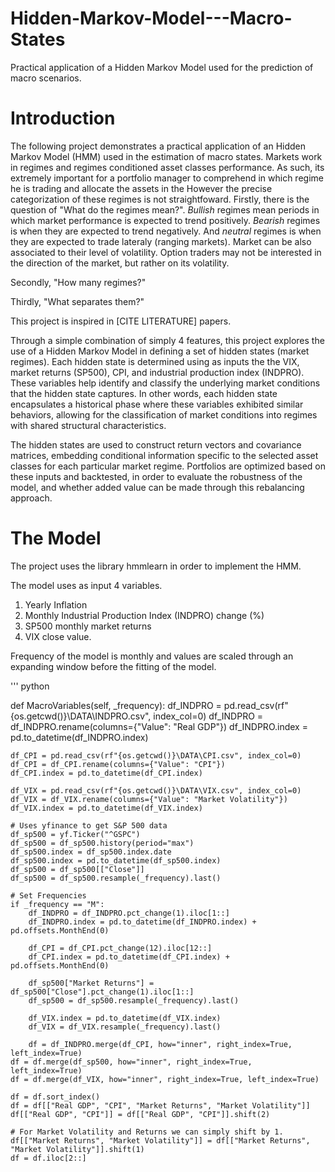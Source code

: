 # Hidden-Markov-Model---Macro-States
Practical application of a Hidden Markov Model used for the prediction of macro scenarios. 


# Introduction 

The following project demonstrates a practical application of an Hidden Markov Model (HMM) used in the estimation of macro states. Markets work in regimes and regimes conditioned asset classes performance. As such, its extremely important for a portfolio manager to comprehend in which regime he is trading and allocate the assets in the 
However the precise categorization of these regimes is not straightfoward. 
Firstly, there is the question of "What do the regimes mean?". 
_Bullish_ regimes mean periods in which market performance is expected to trend positively. _Bearish_ regimes is when they are expected to trend negatively. And _neutral_ regimes is when they are expected to trade lateraly (ranging markets). Market can be also associated to their level of volatility. Option traders may not be interested in the direction of the market, but rather on its volatility.

Secondly, "How many regimes?"

Thirdly, "What separates them?"

This project is inspired in [CITE LITERATURE] papers. 

Through a simple combination of simply 4 features, this project explores the use of a Hidden Markov Model in defining a set of hidden states (market regimes). 
Each hidden state is determined using as inputs the the VIX, market returns (SP500), CPI, and industrial production index (INDPRO). These variables help identify and classify the underlying market conditions that the hidden state captures. In other words, each hidden state encapsulates a historical phase where these variables exhibited similar behaviors, allowing for the classification of market conditions into regimes with shared structural characteristics.

The hidden states are used to construct return vectors and covariance matrices, embedding conditional information specific to the selected asset classes for each particular market regime.
Portfolios are optimized based on these inputs and backtested, in order to evaluate the robustness of the model, and whether added value can be made through this rebalancing approach. 


# The Model

The project uses the library hmmlearn in order to implement the HMM. 

The model uses as input 4 variables. 
1. Yearly Inflation
2. Monthly Industrial Production Index (INDPRO) change (%)
3. SP500 monthly market returns
4. VIX close value.

Frequency of the model is monthly and values are scaled through an expanding window before the fitting of the model. 

''' python 

def MacroVariables(self, _frequency):
    df_INDPRO = pd.read_csv(rf"{os.getcwd()}\DATA\INDPRO.csv", index_col=0)
    df_INDPRO = df_INDPRO.rename(columns={"Value": "Real GDP"})
    df_INDPRO.index = pd.to_datetime(df_INDPRO.index)

    df_CPI = pd.read_csv(rf"{os.getcwd()}\DATA\CPI.csv", index_col=0)
    df_CPI = df_CPI.rename(columns={"Value": "CPI"})
    df_CPI.index = pd.to_datetime(df_CPI.index)

    df_VIX = pd.read_csv(rf"{os.getcwd()}\DATA\VIX.csv", index_col=0)
    df_VIX = df_VIX.rename(columns={"Value": "Market Volatility"})
    df_VIX.index = pd.to_datetime(df_VIX.index)

    # Uses yfinance to get S&P 500 data
    df_sp500 = yf.Ticker("^GSPC")
    df_sp500 = df_sp500.history(period="max")
    df_sp500.index = df_sp500.index.date
    df_sp500.index = pd.to_datetime(df_sp500.index)
    df_sp500 = df_sp500[["Close"]]
    df_sp500 = df_sp500.resample(_frequency).last()

    # Set Frequencies
    if _frequency == "M":
        df_INDPRO = df_INDPRO.pct_change(1).iloc[1::]
        df_INDPRO.index = pd.to_datetime(df_INDPRO.index) + pd.offsets.MonthEnd(0)

        df_CPI = df_CPI.pct_change(12).iloc[12::]
        df_CPI.index = pd.to_datetime(df_CPI.index) + pd.offsets.MonthEnd(0)

        df_sp500["Market Returns"] = df_sp500["Close"].pct_change(1).iloc[1::]
        df_sp500 = df_sp500.resample(_frequency).last()

        df_VIX.index = pd.to_datetime(df_VIX.index)
        df_VIX = df_VIX.resample(_frequency).last()

        df = df_INDPRO.merge(df_CPI, how="inner", right_index=True, left_index=True)
    df = df.merge(df_sp500, how="inner", right_index=True, left_index=True)
    df = df.merge(df_VIX, how="inner", right_index=True, left_index=True)

    df = df.sort_index()
    df = df[["Real GDP", "CPI", "Market Returns", "Market Volatility"]]
    df[["Real GDP", "CPI"]] = df[["Real GDP", "CPI"]].shift(2)

    # For Market Volatility and Returns we can simply shift by 1.
    df[["Market Returns", "Market Volatility"]] = df[["Market Returns", "Market Volatility"]].shift(1)
    df = df.iloc[2::]


# 

